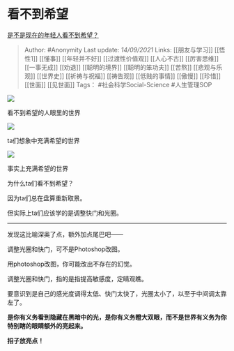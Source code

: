 # 看不到希望
[是不是现在的年轻人看不到希望？](https://www.zhihu.com/question/478099053/answer/2117262132)

> Author: #Anonymity 
Last update: *14/09/2021* 
Links: [[朋友与学习]] [[悟性1]] [[懂事]] [[年轻并不好]] [[过渡性价值观]] [[人心不古]] [[厉害思维]] [[一事无成]] [[劝退]] [[聪明的境界]] [[聪明的笨功夫]] [[苦熬]] [[悲观与乐观]] [[世界史]] [[祈祷与祝福]] [[祷告观]] [[低贱的事情]] [[傲慢]] [[珍惜]] [[世面]] [[见世面]] 
Tags： #社会科学Social-Science #人生管理SOP  


![](https://pic1.zhimg.com/50/v2-6a146ba577e4bf62b4f5255c6edb14f0_720w.jpg?source=1940ef5c)

看不到希望的人眼里的世界

  

![](https://pic1.zhimg.com/50/v2-9f8eab039e9ce4f6cae5913b83de547b_720w.jpg?source=1940ef5c)

ta们想象中充满希望的世界

  

![](https://pic2.zhimg.com/50/v2-d59611d405afa66ceb307a90b32f6b24_720w.jpg?source=1940ef5c)

事实上充满希望的世界

  

为什么ta们看不到希望？

因为ta们总在盘算重新取景。

但实际上ta们应该学的是调整快门和光圈。

---

发现这比喻深奥了点，额外加点尾巴吧——

调整光圈和快门，可不是Photoshop改图。

用photoshop改图，你可能改出不存在的幻觉。

调整光圈和快门，指的是指提高敏感度，定睛观瞧。

要意识到是自己的感光度调得太低、快门太快了，光圈太小了，以至于中间调太靠左了。

**是你有义务看到隐藏在黑暗中的光，是你有义务瞪大双眼，而不是世界有义务为你特别瞎的眼睛额外的亮起来。**

**招子放亮点！**

  
